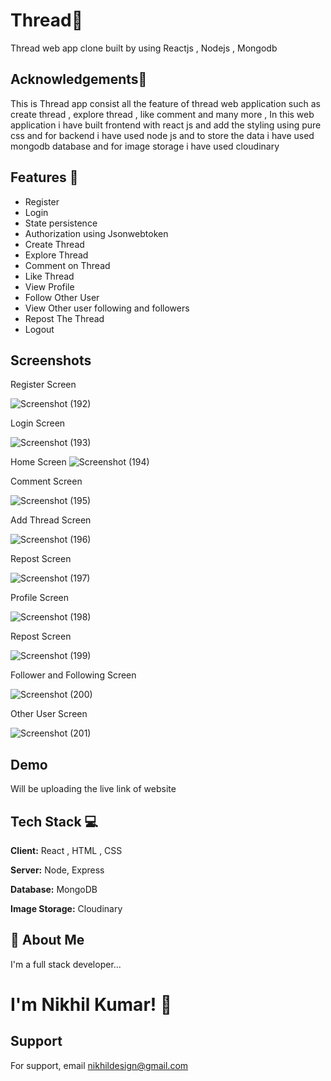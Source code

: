 
# Thread🧵

Thread web app clone built by using Reactjs , Nodejs , Mongodb


## Acknowledgements🚀

This is Thread app consist all the feature of thread web application such as create thread , explore thread , like comment and many more , In this web application i have built frontend with react js and add the styling using pure css and for backend i have used node js and to store the data i have used mongodb database and for image storage i have used cloudinary
## Features 📢

- Register
- Login
- State persistence
- Authorization using Jsonwebtoken
- Create Thread
- Explore Thread
- Comment on Thread
- Like Thread
- View Profile
- Follow Other User
- View Other user following and followers
- Repost The Thread
- Logout



## Screenshots

Register Screen

![Screenshot (192)](https://github.com/voiiddxx/thread-web-app-react-node/assets/95859137/3733a7af-f7d5-45cb-8c10-263370cd0db3)


Login Screen

![Screenshot (193)](https://github.com/voiiddxx/thread-web-app-react-node/assets/95859137/74200996-e012-4be6-a2a7-6398c9bd5dd3)


Home Screen
![Screenshot (194)](https://github.com/voiiddxx/thread-web-app-react-node/assets/95859137/16c5e872-c4fe-4e31-b526-23d0087b678f)


Comment Screen

![Screenshot (195)](https://github.com/voiiddxx/thread-web-app-react-node/assets/95859137/be8464c6-0176-480a-8075-f92fd5580e43)



Add Thread Screen

![Screenshot (196)](https://github.com/voiiddxx/thread-web-app-react-node/assets/95859137/7b029e35-3815-44c7-9d09-90cbf1334c03)



Repost Screen

![Screenshot (197)](https://github.com/voiiddxx/thread-web-app-react-node/assets/95859137/4d2cf76d-7c57-42e9-bf0c-300802e6cb09)



Profile Screen

![Screenshot (198)](https://github.com/voiiddxx/thread-web-app-react-node/assets/95859137/0db1c015-f408-4898-9f51-15b47769eccf)



Repost Screen

![Screenshot (199)](https://github.com/voiiddxx/thread-web-app-react-node/assets/95859137/38fc2c4a-9466-47fc-97a6-d5a46aa49c50)



Follower and Following Screen

![Screenshot (200)](https://github.com/voiiddxx/thread-web-app-react-node/assets/95859137/b5500aab-357d-40bf-9bf7-35976035408d)



Other User Screen

![Screenshot (201)](https://github.com/voiiddxx/thread-web-app-react-node/assets/95859137/878b3a01-aea2-419e-88bb-b3e28097988a)



## Demo

Will be uploading the live link of website


## Tech Stack 💻

**Client:** React , HTML , CSS

**Server:** Node, Express 

**Database:** MongoDB

**Image Storage:** Cloudinary


## 🚀 About Me
I'm a full stack developer...


#  I'm Nikhil Kumar! 👋


## Support

For support, email nikhildesign@gmail.com

